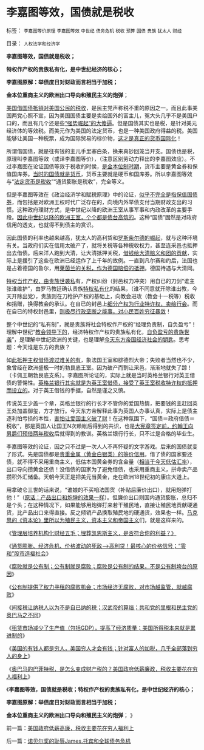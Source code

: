 # 李嘉图等效，国债就是税收

标签： `李嘉图等价原理` `李嘉图等效` `中世纪` `债务危机` `税收` `预算` `国债` `贵族` `犹太人` `财经` 

目录： `人权法学和经济学`

**李嘉图等效，国债就是税收；**

**特权作产权的贵族私有化，是中世纪经济的核心；**

**李嘉图原解：举债度日对财政而言相当于加税；**

**金本位重商主义的欧洲出口导向和殖民主义的炮弹**；

[美国借国债抵销对美国公民的税收](../../../2011/1/6/美国是税收最轻赤字最小的国家.md)，是民主党声称税不重的原因之一。而且此事美国两党心照不宣，因为美国国债主要是卖给国外的富主儿，冤大头几乎不是美国户口的，而且有几个还是些[“强势崛起”的大傻逼](../../../2010/10/21/爱国就是死不认错骂美国.md)。但是国债其实也是税，是针对美元经济体的等效税。而美元作为美国的法定货币，也是一种美国政府得益的税。美国能够让美国一种税票，成为国际贸易的标价物，[这才是真正的货币国际化](../../../2009/7/28/中国实体经济健康后人民币自然国际化.md)！

所谓借国债，就是往有钱的主儿手里塞白条，换来真钞回笼当开支。国债也是税，原理叫李嘉图等效（或译李嘉图等价），（注意区别劳动力释出的李嘉图效应）。不过李嘉图在论证国债等效于税收的时侯，[是金本位制时期](../../../2008/12/10/为什么货币天生是黄金.md)，货币主要是黄金券和保值国库券。[当时的国债就是货币](../../../2009/12/4/讲政治的古代货币.md)，货币主要就是硬币和国库券。所以李嘉图等效与“[法定货币是税收](../../../2010/12/30/货币就是税收；货币发行私有化；.md)”“通货膨胀是税收”，完全等义。

但是李嘉图等效在《政治经济学和赋税原理》中的论证，[似乎不完全是指保值国债券](../../../2009/12/3/什么是财富？货币天生是国库券.md)，而包括是对欧洲王权时代广泛存在的，向境内外举债支付当期财政支出的习惯。这种政府理财方式，是中世纪以降的欧洲王室从事军事和内政改革的主要手段。[因此中世纪以降的欧洲王室，个个都是债台高筑的](../../../2011/8/29/罗斯柴尔德家族的真实身份和跨国业务.md)。这种“国债”固然是对政府信用的透支，也就得不到债主的赏识。

因此国债的利率也越来越高，犹太人的高利贷和[罗斯柴尔德的崛起](../../../2011/8/29/和珅！就是罗斯柴尔德！.md)，就与这种环境有关。当政府们实在信用太破产了，就将关税等各种税收权力，甚至连采邑也抵押出去借债。后来洋人跑到大清，让大清抵押关税，[借钱给大清赔义和团的贡献](../../../2011/9/28/公有制竞争力的落后总是表现为“反侵略”；.md)，实际上是援引了这些在欧洲已经运作了上千年的故例。一直到凡尔赛和约后，法国也是占着德国的鲁尔，用[莱茵兰的关税，作为德国赔偿的抵押](../../../2011/9/21/关税仅仅是又一种税！而已.md)。德国待遇与大清同。

[特权当作产权，由贵族世袭私](../../../2009/7/31/特权的经济学含义及利益演绎.md)有，产权纠纷（封邑权力冲突）用自已的刀剑“谁主张谁维护”，由罗马教廷确认贵族[特权私有化](../../../2009/7/21/混水便于摸鱼，特权等于产权.md)的结果，（谁不同意就开除谁出教，今天开除出党），贵族则在刀枪护产权的基础上，向教会进攻（教会十一税等）税收和捐赠，换得教会的承认。在自已的封邑上[细分产权为行业特许权，卖给行会](../../../2009/7/30/身享特权不感恩来不知福.md)。而在自已的特权封邑里，[则极尽行政垄断之能事，对小民百姓穷征暴敛](../../../2009/7/30/黄宗羲定律之体制内特权对国民利益的侵蚀.md)！

整个中世纪的“私有制”，就是贵族将社会特权作产权的“经理负责制，自负盈亏”！理解中世纪“[教会领导下的](../../../2011/9/4/中世纪的联合国,教皇垂拱而欧洲“治”.md)，经济特权作产权的贵族私有化，[自负盈亏的贵族世袭](../../../2011/1/4/米塞斯资本原理的死亡诅咒！.md)”，是理解中世纪欧洲的关键，也是理解[今天东方帝国经济社会的钥匙](../../../2009/10/11/户籍制度真伪矛盾讨论集.md)。思考题：今天谁是东方的贵族？

如[此抵押主权借债渡过难关的有](../../../2011/8/28/犹太人高利贷的主顾是谁？犹太人真的有钱吗？.md)，象法国王室和腓德烈大帝；失败者当然也不少，象曾经在欧洲盛极一时的勃艮底王室。因为破产而割让采邑，渐渐地就失了踪！（卡佩王朝勃艮底支系）。李嘉图所论证的，实际上就是当时英格兰银行对英王借债的警惕性。[英格兰银行其实就是为英王室借债，接受了英王室税收特许权的抵押而设立的](../../../2010/8/20/公私不分!税收民主化1500年弯路！.md)。对于英王借钱的手据，自然是谨之又慎。

传说英王少盖一个章，英格兰银行的行长才不管你的爱国热情，把要钱的主赶回英王处加盖御玺，方才放行。今天东方帝解释此事为英国人办事认真，实际上是债主逐利怕亏损的本性，[害怕让爱国主义破了财](../../../2010/8/19/斯多葛伦理弱点，和西塞罗的私有财产.md)！在这种氛围下，“国债＝政府借债＝税收”，那是英国人让国王N次赖帐后得到的共识，也是[大宪章签定前，约翰王向男爵们预借两年税收](../../../2011/3/9/英王why对大宪章有诚信？法国弱在那里？.md)后就得到的教训。英格兰银行行长，只不过是合格的毕业生。

李嘉图等效的论证，因之只不过是一次人人不再怀疑的文字游戏。后来的国债就变了形式。先是国债都是[贵重金属（黄金白银类）的等价信用](../../../2011/8/23/黄金不是天然法定货币；金本位没有必要.md)。借了债的国家要还债，就不得不采用重商主义，低估本国黄金券的含金量（[相当于今天低估汇率](../../../2007/11/29/弱国自卑心理造成低估人民币廉价出口的历史性惨剧.md)），出口导向攒黄金还债！没借债的国家为了避免借债，也采用重商主义，拼命卖产品攒积外汇储备。天朝今天正是把美元当黄金，走在欧洲18世纪初的康庄大道上。

用拿破仑三世的话来说，“谁娘的不买咱法国货（补贴后廉价出口），就用炮弹打他！”（[原话：产品出口和炮弹的效果一样](../../../2011/3/18/资源短缺“生产过剩”？（民粹＋权贵）两次世界大战.md)）。但廉价出口则国内通货膨胀，总归不是个头；在这种情况下，如果能够用炮弹打来若干殖民地，直接让殖民地贡献硬通货，比产品出口来得直接。反之倾销产品换取殖民地的硬通货，效果也一样。[马克思的《资本论》里所以为殖民主义，资本主义和帝国主义](../../../2011/5/24/殖民主义和资本积累，无助于欧洲资本主义.md)们，就是这样来的。

《[管理层培养机构化财经五毛；埋葬凯恩斯主义，是否符合你的利益？》](../../../2011/9/28/埋葬凯恩斯主义，是否符合你的利益？.md)

《[通货膨胀、经济危机、价格波动的死敌——>高利贷！最核心的价格信号；“零和”股市造福社会](../../../2011/10/9/&quot;零和投机&quot;的贡献，高利贷是最核心的价格信号.md)》

《[腐败就是公有制；公有制就是腐败；腐败是公有制的结果，不是公有制垮台的原因](../../../2011/10/9/腐败就是公有制，高利贷一个巴掌拍不响.md)》

《[公有制提供了权力寻租的腐败机会；市场经济无腐败，对市场越监管，就越腐败](../../../2011/10/5/只有高利贷才能挽救全世界.md)》

《[间接税让纳税人以为不是自已纳的税；汉武帝的算缁；共和党的里根和民主党的奥巴马之不同](../../../2011/10/10/奥巴马的阶级斗争和美国敢说“不”的刁民.md)》

《[租赁市场减少了生产值（包括GDP），提高了经济质量；美国所得税本来就是累进制的](../../../2011/10/10/美国针对富人的财产税，最大可能是殃及最穷的人.md)》

《[美国的有钱人都是穷人，美国穷人才会有钱；针对富人的加税，几乎全部落到穷人的身上](../../../2011/10/10/美国针对富人的财产税，最大可能是殃及最穷的人.md)》

《[奥巴马的巴菲特税，是怎么变成财产税的？美国政府低薪廉政，税收主要花在穷人福利上](../../../2011/10/11/美国政府低薪高廉，税收主要花在穷人福利上.md)》

《**李嘉图等效，国债就是税收；特权作产权的贵族私有化，是中世纪经济的核心；**

**李嘉图原解：举债度日对财政而言相当于加税；**

**金本位重商主义的欧洲出口导向和殖民主义的炮弹**； 》



前一篇：[美国政府低薪高廉，税收主要花在穷人福利上](../../../2011/10/11/美国政府低薪高廉，税收主要花在穷人福利上.md)

后一篇：[诺贝尔奖的耻辱James.托宾和全球债务危机](../../../2011/10/11/诺贝尔奖的耻辱James.托宾和全球债务危机.md)